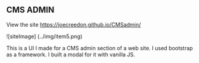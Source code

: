## CMS ADMIN

View the site
https://joecreedon.github.io/CMSadmin/

![siteImage] (../img/item5.png)

This is a UI I made for a CMS admin section of a web site. I used bootstrap as a framework. I built a modal for it with vanilla JS.
